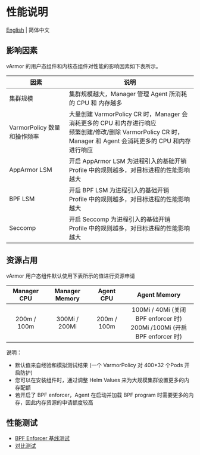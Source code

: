 # 性能说明

[English](README.md) | 简体中文

## 影响因素

vArmor 的用户态组件和内核态组件对性能的影响因素如下表所示。

| 因素 | 说明 |
| --- | ---- |
| 集群规模                   | 集群规模越大，Manager 管理 Agent 所消耗的 CPU 和 内存越多 |
| VarmorPolicy 数量和操作频率 | 大量创建 VarmorPolicy CR 时，Manager 会消耗更多的 CPU 和内存进行响应<br />频繁创建/修改/删除 VarmorPolicy CR 时，Manager 和 Agent 会消耗更多的 CPU 和内存进行响应 |
| AppArmor LSM             | 开启 AppArmor LSM 为进程引入的基础开销<br />Profile 中的规则越多，对目标进程的性能影响越大|
| BPF LSM                  | 开启 BPF LSM 为进程引入的基础开销<br />Profile 中的规则越多，对目标进程的性能影响越大 |
| Seccomp                  | 开启 Seccomp 为进程引入的基础开销<br />Profile 中的规则越多，对目标进程的性能影响越大 |

## 资源占用

vArmor 用户态组件默认使用下表所示的值进行资源申请

| Manager CPU | Manager Memory | Agent CPU   | Agent Memory |
|:-----------:|:--------------:|:-----------:|:------------:|
| 200m / 100m | 300Mi / 200Mi  | 200m / 100m | 100Mi / 40Mi (关闭 BPF enforcer 时)<br />200Mi /100Mi (开启 BPF enforcer 时) |

说明：

* 默认值来自经验和模拟测试结果 (一个 VarmorPolicy 对 400*32 个Pods 开启防护)
* 您可以在安装组件时，通过调整 Helm Values 来为大规模集群设置更多的内存配额
* 若开启了 BPF enforcer，Agent 在启动并加载 BPF program 时需要更多的内存，因此内存资源的申请额度较高

## 性能测试

* [BPF Enforcer 基线测试](bpf_benchmark.zh_CN.md)
* [对比测试](comparison_testing.zh_CN.md)
